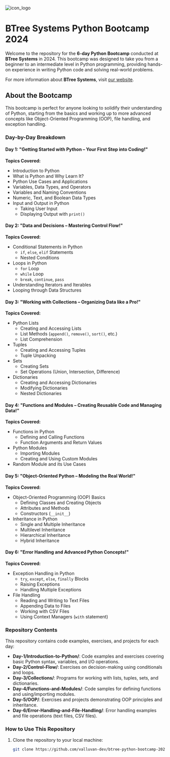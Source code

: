![icon_logo](https://github.com/varun-FSDeveloper/BTreeFlight/assets/153975508/7b010aed-1466-46e3-8636-891bf59dcb25)

# BTree Systems Python Bootcamp 2024

Welcome to the repository for the **6-day Python Bootcamp** conducted at **BTree Systems** in 2024. This bootcamp was designed to take you from a beginner to an intermediate level in Python programming, providing hands-on experience in writing Python code and solving real-world problems.

For more information about **BTree Systems**, visit [our website](https://btreesystems.com).

## About the Bootcamp

This bootcamp is perfect for anyone looking to solidify their understanding of Python, starting from the basics and working up to more advanced concepts like Object-Oriented Programming (OOP), file handling, and exception handling. 

### Day-by-Day Breakdown

#### Day 1: "Getting Started with Python – Your First Step into Coding!"

**Topics Covered:**
- Introduction to Python
- What is Python and Why Learn It?
- Python Use Cases and Applications
- Variables, Data Types, and Operators
- Variables and Naming Conventions
- Numeric, Text, and Boolean Data Types
- Input and Output in Python
  - Taking User Input
  - Displaying Output with `print()`

#### Day 2: "Data and Decisions – Mastering Control Flow!"

**Topics Covered:**
- Conditional Statements in Python
  - `if`, `else`, `elif` Statements
  - Nested Conditions
- Loops in Python
  - `for` Loop
  - `while` Loop
  - `break`, `continue`, `pass`
- Understanding Iterators and Iterables
- Looping through Data Structures

#### Day 3: "Working with Collections – Organizing Data like a Pro!"

**Topics Covered:**
- Python Lists
  - Creating and Accessing Lists
  - List Methods (`append()`, `remove()`, `sort()`, etc.)
  - List Comprehension
- Tuples
  - Creating and Accessing Tuples
  - Tuple Unpacking
- Sets
  - Creating Sets
  - Set Operations (Union, Intersection, Difference)
- Dictionaries
  - Creating and Accessing Dictionaries
  - Modifying Dictionaries
  - Nested Dictionaries

#### Day 4: "Functions and Modules – Creating Reusable Code and Managing Data!"

**Topics Covered:**
- Functions in Python
  - Defining and Calling Functions
  - Function Arguments and Return Values
- Python Modules
  - Importing Modules
  - Creating and Using Custom Modules
- Random Module and its Use Cases

#### Day 5: "Object-Oriented Python – Modeling the Real World!"

**Topics Covered:**
- Object-Oriented Programming (OOP) Basics
  - Defining Classes and Creating Objects
  - Attributes and Methods
  - Constructors (`__init__`)
- Inheritance in Python
  - Single and Multiple Inheritance
  - Multilevel Inheritance
  - Hierarchical Inheritance
  - Hybrid Inheritance

#### Day 6: "Error Handling and Advanced Python Concepts!"

**Topics Covered:**
- Exception Handling in Python
  - `try`, `except`, `else`, `finally` Blocks
  - Raising Exceptions
  - Handling Multiple Exceptions
- File Handling
  - Reading and Writing to Text Files
  - Appending Data to Files
  - Working with CSV Files
  - Using Context Managers (`with` statement)

### Repository Contents

This repository contains code examples, exercises, and projects for each day:

- **Day-1/Introduction-to-Python/**: Code examples and exercises covering basic Python syntax, variables, and I/O operations.
- **Day-2/Control-Flow/**: Exercises on decision-making using conditionals and loops.
- **Day-3/Collections/**: Programs for working with lists, tuples, sets, and dictionaries.
- **Day-4/Functions-and-Modules/**: Code samples for defining functions and using/importing modules.
- **Day-5/OOP/**: Exercises and projects demonstrating OOP principles and inheritance.
- **Day-6/Error-Handling-and-File-Handling/**: Error handling examples and file operations (text files, CSV files).

### How to Use This Repository

1. Clone the repository to your local machine:
   ```bash
   git clone https://github.com/valluvan-dev/btree-python-bootcamp-2024.git

